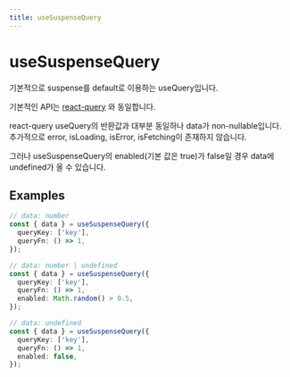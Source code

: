 ```yaml
---
title: useSuspenseQuery
---
```


# useSuspenseQuery

기본적으로 suspense를 default로 이용하는 useQuery입니다.

기본적인 API는 [react-query](https://tanstack.com/query/v4/?from=reactQueryV3&original=https://react-query-v3.tanstack.com/) 와 동일합니다.

react-query useQuery의 반환값과 대부분 동일하나 data가 non-nullable입니다. 추가적으로 error, isLoading, isError, isFetching이 존재하지 않습니다.

그러나 useSuspenseQuery의 enabled(기본 값은 true)가 false일 경우 data에 undefined가 올 수 있습니다.

## Examples

```typescript
// data: number
const { data } = useSuspenseQuery({
  queryKey: ['key'],
  queryFn: () => 1,
});

// data: number | undefined
const { data } = useSuspenseQuery({
  queryKey: ['key'],
  queryFn: () => 1,
  enabled: Math.random() > 0.5,
});

// data: undefined
const { data } = useSuspenseQuery({
  queryKey: ['key'],
  queryFn: () => 1,
  enabled: false,
});
```
